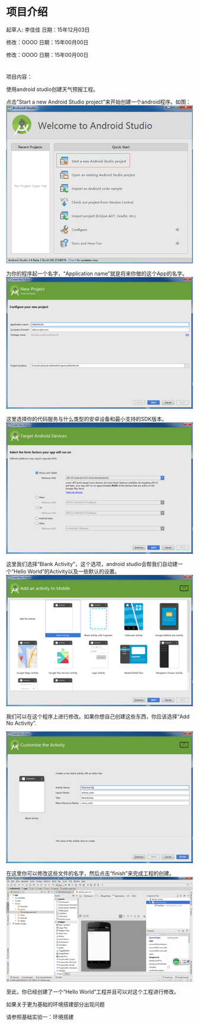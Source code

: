 # 项目介绍

起草人: 李佳佳   日期：15年12月03日

修改：OOOO   日期：15年00月00日

修改：OOOO   日期：15年00月00日
# 
项目内容：

使用android studio创建天气预报工程。

点击”Start a new Android Studio project”来开始创建一个android程序。如图：
![](1.png)


为你的程序起一个名字，“Application name”就是将来你做的这个App的名字。
![](2.png)


这里选择你的代码服务与什么类型的安卓设备和最小支持的SDK版本。
![](3.png)

这里我们选择“Blank Activity”，这个选项，android studio会帮我们自动建一个“Hello World”的Activity以及一些默认的设置。
![](4.png)

我们可以在这个程序上进行修改。如果你想自己创建这些东西，你应该选择“Add No Activity”.

![](5.png)

在这里你可以修改这些文件的名字，然后点击“finish”来完成工程的创建。
![](6.png)

至此，你已经创建了一个“Hello World”工程并且可以对这个工程进行修改。

如果关于更为基础的环境搭建部分出现问题

请参照基础实验一：环境搭建





